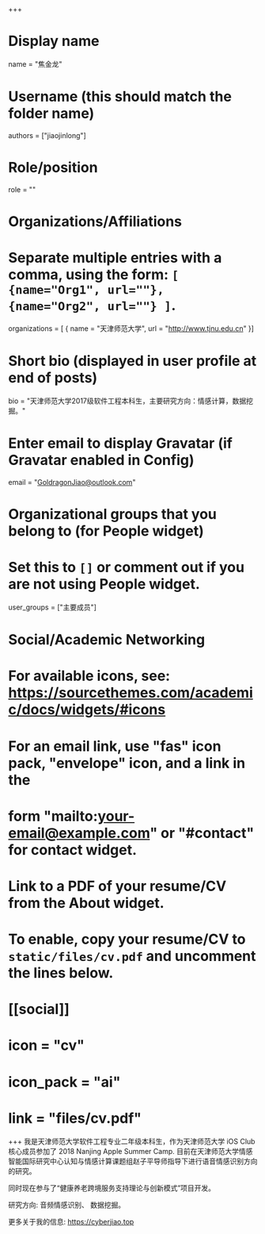 +++

# Display name

name = "焦金龙"

# Username (this should match the folder name)

authors = ["jiaojinlong"]

# Role/position

role = ""

# Organizations/Affiliations

#   Separate multiple entries with a comma, using the form: `[ {name="Org1", url=""}, {name="Org2", url=""} ]`.

organizations = [ { name = "天津师范大学", url = "http://www.tjnu.edu.cn" }]

# Short bio (displayed in user profile at end of posts)

bio = "天津师范大学2017级软件工程本科生，主要研究方向：情感计算，数据挖掘。"

# Enter email to display Gravatar (if Gravatar enabled in Config)

email = "GoldragonJiao@outlook.com"

# Organizational groups that you belong to (for People widget)

#   Set this to `[]` or comment out if you are not using People widget.

user_groups = ["主要成员"]

# Social/Academic Networking

# For available icons, see: https://sourcethemes.com/academic/docs/widgets/#icons

#   For an email link, use "fas" icon pack, "envelope" icon, and a link in the

#   form "mailto:your-email@example.com" or "#contact" for contact widget.

# Link to a PDF of your resume/CV from the About widget.

# To enable, copy your resume/CV to `static/files/cv.pdf` and uncomment the lines below.

# [[social]]

#   icon = "cv"

#   icon_pack = "ai"

#   link = "files/cv.pdf"

+++
我是天津师范大学软件工程专业二年级本科生，作为天津师范大学 iOS Club 核心成员参加了 2018 Nanjing Apple Summer Camp. 目前在天津师范大学情感智能国际研究中心认知与情感计算课题组赵子平导师指导下进行语音情感识别方向的研究。

同时现在参与了“健康养老跨境服务支持理论与创新模式”项目开发。

研究方向: 音频情感识别、 数据挖掘。

更多关于我的信息: https://cyberjiao.top

